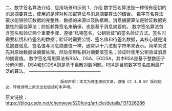 二、数字签名算法介绍、应用场景和示例
1、介绍
数字签名算法是一种带有密钥的消息摘要算法，使用的是非对称加密算法与消息摘要算法的结合。
数字签名算法要求能够验证数据的完整性、数据的来源以及防抵赖。消息摘要算法是验证数据完整性的最佳算法；防抵赖靠签名来确保，也是基于消息摘要的。
数字签名算法包含签名和验证两个重要步骤，遵循“私钥签名，公钥验证”的签名验证方式。签名时需要私钥和待签名的数据；验证时需要公钥、签名值和待签名数据，其核心就是消息摘要信息，签名值与消息摘要值一样，通常以十六进制字符串来表示。简单来说先对原始数据做摘要处理，然后使用私钥对摘要值签名；验证时使用公钥验证消息的摘要值。
数字签名常用算法有RSA、DSA、ECDSA，其中RSA是基于整数因子分解问题，DSA和ECDSA则是基于离散对数问题。RSA是目前数字签名应用最广泛的算法。
————————————————

                            版权声明：本文为博主原创文章，遵循 CC 4.0 BY 版权协议，转载请附上原文出处链接和本声明。

原文链接：https://blog.csdn.net/chenwewi520feng/article/details/131326286

